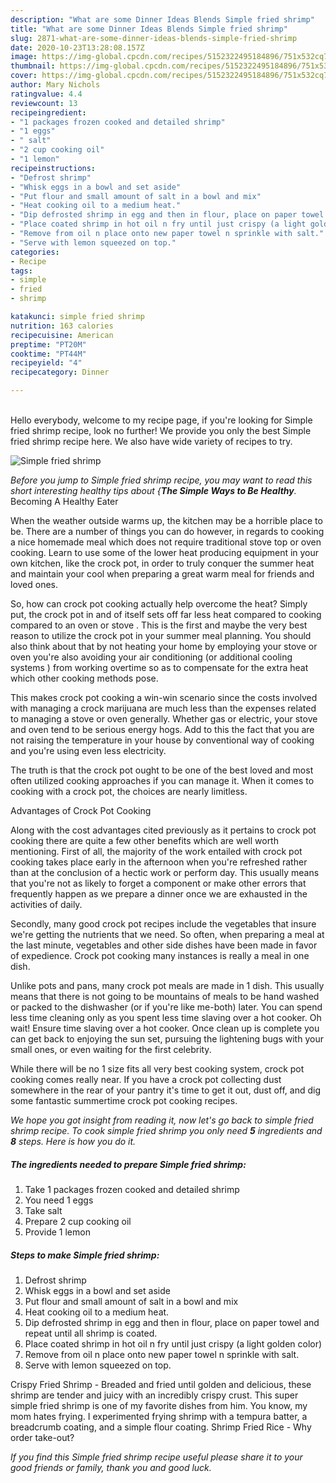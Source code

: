 ```yaml
---
description: "What are some Dinner Ideas Blends Simple fried shrimp"
title: "What are some Dinner Ideas Blends Simple fried shrimp"
slug: 2871-what-are-some-dinner-ideas-blends-simple-fried-shrimp
date: 2020-10-23T13:28:08.157Z
image: https://img-global.cpcdn.com/recipes/5152322495184896/751x532cq70/simple-fried-shrimp-recipe-main-photo.jpg
thumbnail: https://img-global.cpcdn.com/recipes/5152322495184896/751x532cq70/simple-fried-shrimp-recipe-main-photo.jpg
cover: https://img-global.cpcdn.com/recipes/5152322495184896/751x532cq70/simple-fried-shrimp-recipe-main-photo.jpg
author: Mary Nichols
ratingvalue: 4.4
reviewcount: 13
recipeingredient:
- "1 packages frozen cooked and detailed shrimp"
- "1 eggs"
- " salt"
- "2 cup cooking oil"
- "1 lemon"
recipeinstructions:
- "Defrost shrimp"
- "Whisk eggs in a bowl and set aside"
- "Put flour and small amount of salt in a bowl and mix"
- "Heat cooking oil to a medium heat."
- "Dip defrosted shrimp in egg and then in flour, place on paper towel and repeat until all shrimp is coated."
- "Place coated shrimp in hot oil n fry until just crispy (a light golden color)"
- "Remove from oil n place onto new paper towel n sprinkle with salt."
- "Serve with lemon squeezed on top."
categories:
- Recipe
tags:
- simple
- fried
- shrimp

katakunci: simple fried shrimp 
nutrition: 163 calories
recipecuisine: American
preptime: "PT20M"
cooktime: "PT44M"
recipeyield: "4"
recipecategory: Dinner

---
```

<br>
Hello everybody, welcome to my recipe page, if you're looking for Simple fried shrimp recipe, look no further! We provide you only the best Simple fried shrimp recipe here. We also have wide variety of recipes to try.
<br>


![Simple fried shrimp](https://img-global.cpcdn.com/recipes/5152322495184896/751x532cq70/simple-fried-shrimp-recipe-main-photo.jpg)

<i>Before you jump to Simple fried shrimp recipe, you may want to read this short interesting healthy tips about {<strong>The Simple Ways to Be Healthy</strong>.</i>
Becoming A Healthy Eater


When the weather outside warms up, the kitchen may be a horrible place to be. There are a number of things you can do however, in regards to cooking a nice homemade meal which does not require traditional stove top or oven cooking. Learn to use some of the lower heat producing equipment in your own kitchen, like the crock pot, in order to truly conquer the summer heat and maintain your cool when preparing a great warm meal for friends and loved ones.

So, how can crock pot cooking actually help overcome the heat? Simply put, the crock pot in and of itself sets off far less heat compared to cooking compared to an oven or stove . This is the first and maybe the very best reason to utilize the crock pot in your summer meal planning. You should also think about that by not heating your home by employing your stove or oven you're also avoiding your air conditioning (or additional cooling systems ) from working overtime so as to compensate for the extra heat which other cooking methods pose.

This makes crock pot cooking a win-win scenario since the costs involved with managing a crock marijuana are much less than the expenses related to managing a stove or oven generally. Whether gas or electric, your stove and oven tend to be serious energy hogs. Add to this the fact that you are not raising the temperature in your house by conventional way of cooking and you're using even less electricity.

 The truth is that the crock pot ought to be one of the best loved and most often utilized cooking approaches if you can manage it. When it comes to cooking with a crock pot, the choices are nearly limitless.  

Advantages of Crock Pot Cooking

Along with the cost advantages cited previously as it pertains to crock pot cooking there are quite a few other benefits which are well worth mentioning. First of all, the majority of the work entailed with crock pot cooking takes place early in the afternoon when you're refreshed rather than at the conclusion of a hectic work or perform day. This usually means that you're not as likely to forget a component or make other errors that frequently happen as we prepare a dinner once we are exhausted in the activities of daily.

Secondly, many good crock pot recipes include the vegetables that insure we're getting the nutrients that we need. So often, when preparing a meal at the last minute, vegetables and other side dishes have been made in favor of expedience. Crock pot cooking many instances is really a meal in one dish.

 Unlike pots and pans, many crock pot meals are made in 1 dish. This usually means that there is not going to be mountains of meals to be hand washed or packed to the dishwasher (or if you're like me-both) later. You can spend less time cleaning only as you spent less time slaving over a hot cooker. Oh wait! Ensure time slaving over a hot cooker. Once clean up is complete you can get back to enjoying the sun set, pursuing the lightening bugs with your small ones, or even waiting for the first celebrity.

While there will be no 1 size fits all very best cooking system, crock pot cooking comes really near. If you have a crock pot collecting dust somewhere in the rear of your pantry it's time to get it out, dust off, and dig some fantastic summertime crock pot cooking recipes.


<i>We hope you got insight from reading it, now let's go back to simple fried shrimp recipe. To cook simple fried shrimp you only need <strong>5</strong> ingredients and <strong>8</strong> steps. Here is how you do it.
</i>

##### The ingredients needed to prepare Simple fried shrimp:

1. Take 1 packages frozen cooked and detailed shrimp
1. You need 1 eggs
1. Take  salt
1. Prepare 2 cup cooking oil
1. Provide 1 lemon


##### Steps to make Simple fried shrimp:

1. Defrost shrimp
1. Whisk eggs in a bowl and set aside
1. Put flour and small amount of salt in a bowl and mix
1. Heat cooking oil to a medium heat.
1. Dip defrosted shrimp in egg and then in flour, place on paper towel and repeat until all shrimp is coated.
1. Place coated shrimp in hot oil n fry until just crispy (a light golden color)
1. Remove from oil n place onto new paper towel n sprinkle with salt.
1. Serve with lemon squeezed on top.


Crispy Fried Shrimp - Breaded and fried until golden and delicious, these shrimp are tender and juicy with an incredibly crispy crust. This super simple fried shrimp is one of my favorite dishes from him. You know, my mom hates frying. I experimented frying shrimp with a tempura batter, a breadcrumb coating, and a simple flour coating. Shrimp Fried Rice - Why order take-out? 

<i>If you find this Simple fried shrimp recipe useful please share it to your good friends or family, thank you and good luck.</i>
